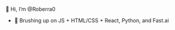 👋 Hi, I’m @Roberra0
  * 🌱 Brushing up on JS + HTML/CSS + React, Python, and Fast.ai
<!---
Roberra0/Roberra0 is a ✨ special ✨ repository because its `README.md` (this file) appears on your GitHub profile.
You can click the Preview link to take a look at your changes.
--->
